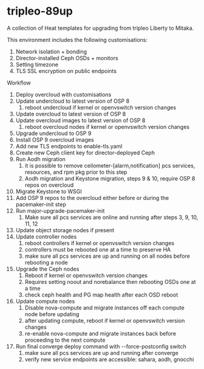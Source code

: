 # tripleo-89up

A collection of Heat templates for upgrading from tripleo Liberty to Mitaka.

This environment includes the following customisations:

 1. Network isolation + bonding
 2. Director-installed Ceph OSDs + monitors
 3. Setting timezone
 4. TLS SSL encryption on public endpoints

Workflow

 1. Deploy overcloud with customisations
 2. Update undercloud to latest version of OSP 8
    1. reboot undercloud if kernel or openvswitch version changes
 3. Update overcloud to latest version of OSP 8
 4. Update overcloud images to latest version of OSP 8
    1. reboot overcloud nodes if kernel or openvswitch version changes
 5. Upgrade undercloud to OSP 9
 6. Install OSP 9 overcloud images
 7. Add new TLS endpoints to enable-tls.yaml
 8. Create new Ceph client key for director-deployed Ceph
 9. Run Aodh migration
    1. it is possible to remove ceilometer-[alarm,notification] pcs services, resources, and rpm pkg prior to this step
    2. Aodh migration and Keystone migration, steps 9 & 10, require OSP 8 repos on overcloud
 1. Migrate Keystone to WSGI
 2. Add OSP 9 repos to the overcloud either before or during the pacemaker-init step
 3. Run major-upgrade-pacemaker-init
    1. Make sure all pcs services are online and running after steps 3, 9, 10, 11, 12
 4. Update object storage nodes if present
 5. Update controller nodes
    1. reboot controllers if kernel or openvswitch version changes
    2. controllers must be rebooted one at a time to preserve HA
    3. make sure all pcs services are up and running on all nodes before rebooting a node
 6. Upgrade the Ceph nodes
    1. Reboot if kernel or openvswitch version changes
    2. Requires setting noout and norebalance then rebooting OSDs one at a time
    3. check ceph health and PG map health after each OSD reboot
 7. Update compute nodes
    1. Disable nova-compute and migrate instances off each compute node before updating
    2. after updating compute, reboot if kernel or openvswitch version changes
    3. re-enable nova-compute and migrate instances back before proceeding to the next compute
 8. Run final converge deploy command with --force-postconfig switch
    1. make sure all pcs services are up and running after converge
    2. verify new service endpoints are accessible: sahara, aodh, gnocchi
